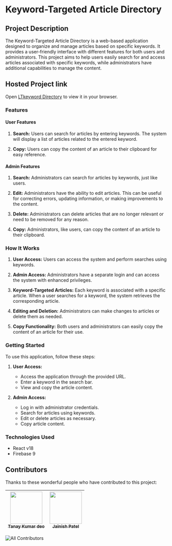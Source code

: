 # Keyword-Targeted Article Directory

## Project Description

The Keyword-Targeted Article Directory is a web-based application designed to organize and manage articles based on specific keywords. It provides a user-friendly interface with different features for both users and administrators. This project aims to help users easily search for and access articles associated with specific keywords, while administrators have additional capabilities to manage the content.

## Hosted Project link

Open [LTkeyword Directory](https://ltkeyword.netlify.app/) to view it in your browser.

### Features

#### User Features

1. **Search:** Users can search for articles by entering keywords. The system will display a list of articles related to the entered keyword.

2. **Copy:** Users can copy the content of an article to their clipboard for easy reference.

#### Admin Features

1. **Search:** Administrators can search for articles by keywords, just like users.

2. **Edit:** Administrators have the ability to edit articles. This can be useful for correcting errors, updating information, or making improvements to the content.

3. **Delete:** Administrators can delete articles that are no longer relevant or need to be removed for any reason.

4. **Copy:** Administrators, like users, can copy the content of an article to their clipboard.

### How It Works

1. **User Access:** Users can access the system and perform searches using keywords.

2. **Admin Access:** Administrators have a separate login and can access the system with enhanced privileges.

3. **Keyword-Targeted Articles:** Each keyword is associated with a specific article. When a user searches for a keyword, the system retrieves the corresponding article.

4. **Editing and Deletion:** Administrators can make changes to articles or delete them as needed.

5. **Copy Functionality:** Both users and administrators can easily copy the content of an article for their use.

### Getting Started

To use this application, follow these steps:

1. **User Access:**

   - Access the application through the provided URL.
   - Enter a keyword in the search bar.
   - View and copy the article content.

2. **Admin Access:**
   - Log in with administrator credentials.
   - Search for articles using keywords.
   - Edit or delete articles as necessary.
   - Copy article content.

### Technologies Used

- React v18
- Firebase 9

## Contributors

Thanks to these wonderful people who have contributed to this project:

| [<img src="https://avatars.githubusercontent.com/u/68313150?v=4" width="100px;"/><br /><sub><b>Tanay Kumar deo</b></sub>](https://github.com/tanay388) | [<img src="https://avatars.githubusercontent.com/u/65034584?v=4" width="100px;"/><br /><sub><b>Jainish Patel</b></sub>](https://github.com/polonium31) |
| :----------------------------------------------------------------------------------------------------------------------------------------------------: | :----------------------------------------------------------------------------------------------------------------------------------------------------: |

<!-- ALL-CONTRIBUTORS-LIST:END -->

<!-- ALL-CONTRIBUTORS-BADGE:START - Do not remove or modify this section -->

![All Contributors](https://img.shields.io/badge/all_contributors-2-orange.svg?style=flat-square)

<!-- ALL-CONTRIBUTORS-BADGE:END -->
